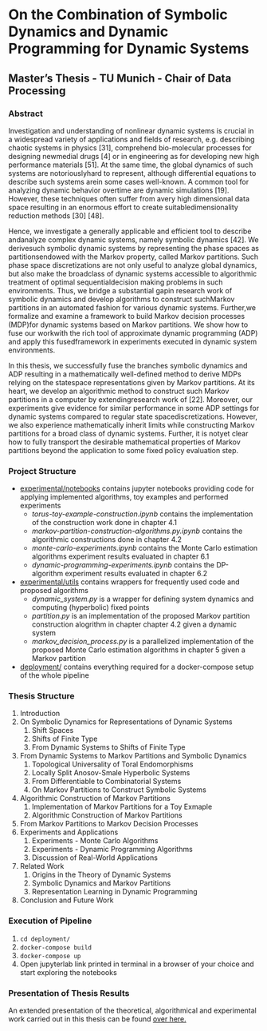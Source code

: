 # On the Combination of Symbolic Dynamics and Dynamic Programming for Dynamic Systems

## Master’s Thesis - TU Munich - Chair of Data Processing

### Abstract

Investigation and understanding of nonlinear dynamic systems is crucial in a widespread variety of applications and fields of research, e.g.  describing chaotic systems  in  physics  [31],  comprehend  bio-molecular  processes  for  designing  newmedial drugs [4] or in engineering as for developing new high performance materials [51].  At the same time, the global dynamics of such systems are notoriouslyhard  to  represent,  although  differential  equations  to  describe  such  systems  arein some cases well-known.   A common tool for analyzing dynamic behavior overtime are dynamic simulations [19].  However, these techniques often suffer from avery high dimensional data space resulting in an enormous effort to create suitabledimensionality reduction methods [30] [48].

Hence,  we investigate a generally applicable and efficient tool to describe andanalyze  complex  dynamic  systems,  namely  symbolic  dynamics  [42].   We  derivesuch  symbolic  dynamic  systems  by  representing  the  phase  spaces  as  partitionsendowed with the Markov property, called Markov partitions. Such phase space discretizations are not only useful to analyze global dynamics, but also make the broadclass of dynamic systems accessible to algorithmic treatment of optimal sequentialdecision making problems in such environments. Thus, we bridge a substantial gapin research work of symbolic dynamics and develop algorithms to construct suchMarkov partitions in an automated fashion for various dynamic systems.  Further,we formalize and examine a framework to build Markov decision processes (MDP)for dynamic systems based on Markov partitions.  We show how to fuse our workwith the rich tool of approximate dynamic programming (ADP) and apply this fusedframework in experiments executed in dynamic system environments.

In this thesis, we successfully fuse the branches symbolic dynamics and ADP resulting in a mathematically well-defined method to derive MDPs relying on the statespace representations given by Markov partitions.  At its heart, we develop an algorithmic method to construct such Markov partitions in a computer by extendingresearch work of [22].  Moreover, our experiments give evidence for similar performance in some ADP settings for dynamic systems compared to regular state spacediscretizations. However, we also experience mathematically inherit limits while constructing Markov partitions for a broad class of dynamic systems.  Further, it is notyet clear how to fully transport the desirable mathematical properties of Markov partitions beyond the application to some fixed policy evaluation step.

### Project Structure

- [experimental/notebooks](https://github.com/juliusrueckin/masters-thesis/tree/master/experimental/notebooks) contains jupyter notebooks providing code for applying implemented algorithms, toy examples and performed experiments
    * _torus-toy-example-construction.ipynb_ contains the implementation of the construction work done in chapter 4.1
    * _markov-partition-construction-algorithms.py.ipynb_ contains the algorithmic constructions done in chapter 4.2
    * _monte-carlo-experiments.ipynb_ contains the Monte Carlo estimation algorithms experiment results evaluated in chapter 6.1
    * _dynamic-programming-experiments.ipynb_ contains the DP-algorithm experiment results evaluated in chapter 6.2
- [experimental/utils](https://github.com/juliusrueckin/masters-thesis/tree/master/experimental/utils) contains wrappers for frequently used code and proposed algorithms
    * _dynamic_system.py_ is a wrapper for defining system dynamics and computing (hyperbolic) fixed points
    * _partition.py_ is an implementation of the proposed Markov partition construction alogrithm in chapter chapter 4.2 given a dynamic system
    * _markov_decision_process.py_ is a parallelized implementation of the proposed Monte Carlo estimation algorithms in chapter 5 given a Markov partition
- [deployment/](https://github.com/juliusrueckin/masters-thesis/tree/master/deployment) contains everything required for a docker-compose setup of the whole pipeline

### Thesis Structure

1. Introduction
2. On Symbolic Dynamics for Representations of Dynamic Systems
    1. Shift Spaces
    2. Shifts of Finite Type
    3. From Dynamic Systems to Shifts of Finite Type
3. From Dynamic Systems to Markov Partitions and Symbolic Dynamics
    1. Topological Universality of Toral Endomorphisms
    2. Locally Split Anosov-Smale Hyperbolic Systems
    3. From Differentiable to Combinatorial Systems
    4. On Markov Partitions to Construct Symbolic Systems
4. Algorithmic Construction of Markov Partitions
    1. Implementation of Markov Partitions for a Toy Exmaple
    2. Algorithmic Construction of Markov Partitions
5. From Markov Partitions to Markov Decision Processes
6. Experiments and Applications
    1. Experiments - Monte Carlo Algorithms
    2. Experiments - Dynamic Programming Algorithms
    3. Discussion of Real-World Applications
7. Related Work
    1. Origins in the Theory of Dynamic Systems
    2. Symbolic Dynamics and Markov Partitions
    3. Representation Learning in Dynamic Programming
8. Conclusion and Future Work

### Execution of Pipeline

1. `cd deployment/`
2. `docker-compose build`
3. `docker-compose up`
4. Open jupyterlab link printed in terminal in a browser of your choice and start exploring the notebooks

### Presentation of Thesis Results

An extended presentation of the theoretical, algorithmical and experimental work carried out in this thesis can be found [over here.](https://docs.google.com/presentation/d/1pbK4_ac4LFXKli0opt8VTar8cc7b4QRxTLHrpihlT-k/edit?usp=sharing)
